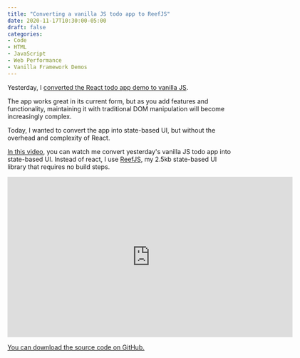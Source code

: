 ```yaml
---
title: "Converting a vanilla JS todo app to ReefJS"
date: 2020-11-17T10:30:00-05:00
draft: false
categories:
- Code
- HTML
- JavaScript
- Web Performance
- Vanilla Framework Demos
---
```


Yesterday, I [converted the React todo app demo to vanilla JS](/converting-the-react-todo-app-demo-to-vanilla-js/).

The app works great in its current form, but as you add features and functionality, maintaining it with traditional DOM manipulation will become increasingly complex.

Today, I wanted to convert the app into state-based UI, but without the overhead and complexity of React.

[In this video](https://vimeo.com/478507808), you can watch me convert yesterday's vanilla JS todo app into state-based UI. Instead of react, I use [ReefJS](https://reefjs.com), my 2.5kb state-based UI library that requires no build steps.

<iframe src="https://player.vimeo.com/video/478507808?color=0088cc&title=0&byline=0&portrait=0" width="640" height="360" frameborder="0" allow="autoplay; fullscreen" allowfullscreen></iframe>

[You can download the source code on GitHub.](https://gist.github.com/cferdinandi/d21a6c4ee9a7106afbc9d60723e8df39)